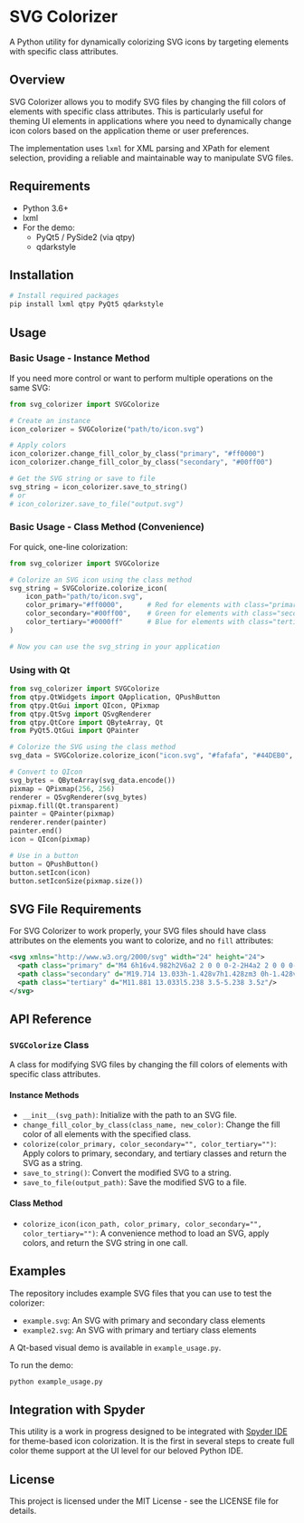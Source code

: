 # SVG Colorizer

A Python utility for dynamically colorizing SVG icons by targeting elements with specific class attributes.

## Overview

SVG Colorizer allows you to modify SVG files by changing the fill colors of elements with specific class attributes. This is particularly useful for theming UI elements in applications where you need to dynamically change icon colors based on the application theme or user preferences.

The implementation uses `lxml` for XML parsing and XPath for element selection, providing a reliable and maintainable way to manipulate SVG files.

## Requirements

- Python 3.6+
- lxml
- For the demo:
  - PyQt5 / PySide2 (via qtpy)
  - qdarkstyle

## Installation

```bash
# Install required packages
pip install lxml qtpy PyQt5 qdarkstyle
```

## Usage

### Basic Usage - Instance Method

If you need more control or want to perform multiple operations on the same SVG:

```python
from svg_colorizer import SVGColorize

# Create an instance
icon_colorizer = SVGColorize("path/to/icon.svg")

# Apply colors
icon_colorizer.change_fill_color_by_class("primary", "#ff0000")
icon_colorizer.change_fill_color_by_class("secondary", "#00ff00")

# Get the SVG string or save to file
svg_string = icon_colorizer.save_to_string()
# or
# icon_colorizer.save_to_file("output.svg")
```

### Basic Usage - Class Method (Convenience)

For quick, one-line colorization:

```python
from svg_colorizer import SVGColorize

# Colorize an SVG icon using the class method
svg_string = SVGColorize.colorize_icon(
    icon_path="path/to/icon.svg",
    color_primary="#ff0000",      # Red for elements with class="primary"
    color_secondary="#00ff00",    # Green for elements with class="secondary"
    color_tertiary="#0000ff"      # Blue for elements with class="tertiary"
)

# Now you can use the svg_string in your application
```

### Using with Qt

```python
from svg_colorizer import SVGColorize
from qtpy.QtWidgets import QApplication, QPushButton
from qtpy.QtGui import QIcon, QPixmap
from qtpy.QtSvg import QSvgRenderer
from qtpy.QtCore import QByteArray, Qt
from PyQt5.QtGui import QPainter

# Colorize the SVG using the class method
svg_data = SVGColorize.colorize_icon("icon.svg", "#fafafa", "#44DEB0", "#ff0000")

# Convert to QIcon
svg_bytes = QByteArray(svg_data.encode())
pixmap = QPixmap(256, 256)
renderer = QSvgRenderer(svg_bytes)
pixmap.fill(Qt.transparent)
painter = QPainter(pixmap)
renderer.render(painter)
painter.end()
icon = QIcon(pixmap)

# Use in a button
button = QPushButton()
button.setIcon(icon)
button.setIconSize(pixmap.size())
```

## SVG File Requirements

For SVG Colorizer to work properly, your SVG files should have class attributes on the elements you want to colorize, and no `fill` attributes:

```xml
<svg xmlns="http://www.w3.org/2000/svg" width="24" height="24">
  <path class="primary" d="M4 6h16v4.982h2V6a2 2 0 0 0-2-2H4a2 2 0 0 0-2 2v10a2 2 0 0 0 2 2h6v-2H4Z"/>
  <path class="secondary" d="M19.714 13.033h-1.428v7h1.428zm3 0h-1.428v7h1.428z"/>
  <path class="tertiary" d="M11.881 13.033l5.238 3.5-5.238 3.5z"/>
</svg>
```

## API Reference

### `SVGColorize` Class

A class for modifying SVG files by changing the fill colors of elements with specific class attributes.

#### Instance Methods

-   `__init__(svg_path)`: Initialize with the path to an SVG file.
-   `change_fill_color_by_class(class_name, new_color)`: Change the fill color of all elements with the specified class.
-   `colorize(color_primary, color_secondary="", color_tertiary="")`: Apply colors to primary, secondary, and tertiary classes and return the SVG as a string.
-   `save_to_string()`: Convert the modified SVG to a string.
-   `save_to_file(output_path)`: Save the modified SVG to a file.

#### Class Method

-   `colorize_icon(icon_path, color_primary, color_secondary="", color_tertiary="")`: A convenience method to load an SVG, apply colors, and return the SVG string in one call.

## Examples

The repository includes example SVG files that you can use to test the colorizer:

- `example.svg`: An SVG with primary and secondary class elements
- `example2.svg`: An SVG with primary and tertiary class elements

A Qt-based visual demo is available in `example_usage.py`.

To run the demo:

```bash
python example_usage.py
```

## Integration with Spyder

This utility is a work in progress designed to be integrated with [Spyder IDE](https://www.spyder-ide.org) for theme-based icon colorization. It is the first in several steps to create full color theme support at the UI level for our beloved Python IDE.

## License

This project is licensed under the MIT License - see the LICENSE file for details. 
